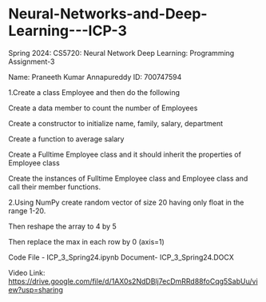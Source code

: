 # Neural-Networks-and-Deep-Learning---ICP-3

Spring 2024: CS5720: Neural Network Deep Learning: Programming Assignment-3

Name: Praneeth Kumar Annapureddy ID: 700747594

1.Create a class Employee and then do the following

Create a data member to count the number of Employees
 
Create a constructor to initialize name, family, salary, department

Create a function to average salary

Create a Fulltime Employee class and it should inherit the properties of Employee class

Create the instances of Fulltime Employee class and Employee class and call their member functions.

2.Using NumPy create random vector of size 20 having only float in the range 1-20.

Then reshape the array to 4 by 5

Then replace the max in each row by 0 (axis=1)

Code File - ICP_3_Spring24.ipynb Document- ICP_3_Spring24.DOCX

Video Link: https://drive.google.com/file/d/1AX0s2NdDBlj7ecDmRRd88foCqg5SabUu/view?usp=sharing

